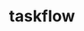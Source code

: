 ---
title: "taskflow"
layout: cache
categories: [package, develop]
meta: {"versions": ["3.7.0"], "compilers": ["gcc@=11.4.0"], "oss": ["ubuntu22.04"], "platforms": ["linux"], "targets": ["x86_64_v3"], "stacks": ["e4s", "root"], "num_specs": 6, "num_specs_by_stack": {"root": 6, "e4s": 6}}
spec_details: [{"hash": "tzyk6jd3cenuikhavl5agylapbjlf7ud", "compiler": "gcc@=11.4.0", "versions": ["3.7.0"], "os": "ubuntu22.04", "platform": "linux", "target": "x86_64_v3", "variants": ["build_system=cmake", "build_type=Release", "generator=make", "~ipo"], "stacks": ["root", "e4s"], "size": "-", "tarball": "https://binaries.spack.io/develop/build_cache/linux-ubuntu22.04-x86_64_v3/gcc-11.4.0/taskflow-3.7.0/linux-ubuntu22.04-x86_64_v3-gcc-11.4.0-taskflow-3.7.0-tzyk6jd3cenuikhavl5agylapbjlf7ud.spack"}, {"hash": "ihl5vezhqhwwpckb33jezhm7imxqy33a", "compiler": "gcc@=11.4.0", "versions": ["3.7.0"], "os": "ubuntu22.04", "platform": "linux", "target": "x86_64_v3", "variants": ["build_system=cmake", "build_type=Release", "generator=make", "~ipo"], "stacks": ["root", "e4s"], "size": "-", "tarball": "https://binaries.spack.io/develop/build_cache/linux-ubuntu22.04-x86_64_v3/gcc-11.4.0/taskflow-3.7.0/linux-ubuntu22.04-x86_64_v3-gcc-11.4.0-taskflow-3.7.0-ihl5vezhqhwwpckb33jezhm7imxqy33a.spack"}, {"hash": "763hitccfh2iucp2ogslr26i2udlnkof", "compiler": "gcc@=11.4.0", "versions": ["3.7.0"], "os": "ubuntu22.04", "platform": "linux", "target": "x86_64_v3", "variants": ["build_system=cmake", "build_type=Release", "generator=make", "~ipo"], "stacks": ["root", "e4s"], "size": "-", "tarball": "https://binaries.spack.io/develop/build_cache/linux-ubuntu22.04-x86_64_v3/gcc-11.4.0/taskflow-3.7.0/linux-ubuntu22.04-x86_64_v3-gcc-11.4.0-taskflow-3.7.0-763hitccfh2iucp2ogslr26i2udlnkof.spack"}, {"hash": "uy422dzrql2pjfpjt5a4lejg4es63dke", "compiler": "gcc@=11.4.0", "versions": ["3.7.0"], "os": "ubuntu22.04", "platform": "linux", "target": "x86_64_v3", "variants": ["build_system=cmake", "build_type=Release", "generator=make", "~ipo"], "stacks": ["root", "e4s"], "size": "-", "tarball": "https://binaries.spack.io/develop/build_cache/linux-ubuntu22.04-x86_64_v3/gcc-11.4.0/taskflow-3.7.0/linux-ubuntu22.04-x86_64_v3-gcc-11.4.0-taskflow-3.7.0-uy422dzrql2pjfpjt5a4lejg4es63dke.spack"}, {"hash": "mynh3lvomk2whonfq2bsmcxkohg24vr7", "compiler": "gcc@=11.4.0", "versions": ["3.7.0"], "os": "ubuntu22.04", "platform": "linux", "target": "x86_64_v3", "variants": ["build_system=cmake", "build_type=Release", "generator=make", "~ipo"], "stacks": ["root", "e4s"], "size": "-", "tarball": "https://binaries.spack.io/develop/build_cache/linux-ubuntu22.04-x86_64_v3/gcc-11.4.0/taskflow-3.7.0/linux-ubuntu22.04-x86_64_v3-gcc-11.4.0-taskflow-3.7.0-mynh3lvomk2whonfq2bsmcxkohg24vr7.spack"}, {"hash": "7q2bqymu63my2ztsmp7aozdyu6yrxqkm", "compiler": "gcc@=11.4.0", "versions": ["3.7.0"], "os": "ubuntu22.04", "platform": "linux", "target": "x86_64_v3", "variants": ["build_system=cmake", "build_type=Release", "generator=make", "~ipo"], "stacks": ["root", "e4s"], "size": "-", "tarball": "https://binaries.spack.io/develop/build_cache/linux-ubuntu22.04-x86_64_v3/gcc-11.4.0/taskflow-3.7.0/linux-ubuntu22.04-x86_64_v3-gcc-11.4.0-taskflow-3.7.0-7q2bqymu63my2ztsmp7aozdyu6yrxqkm.spack"}]
---